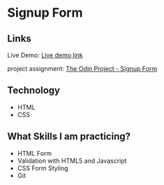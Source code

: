 # Signup Form

## Links
Live Demo: [Live demo link](#)

project assignment: [The Odin Project - Signup Form](https://www.theodinproject.com/lessons/node-path-intermediate-html-and-css-sign-up-form)

## Technology
- HTML
- CSS


## What Skills I am practicing?
- HTML Form
- Validation with HTML5 and Javascript
- CSS Form Styling
- Git